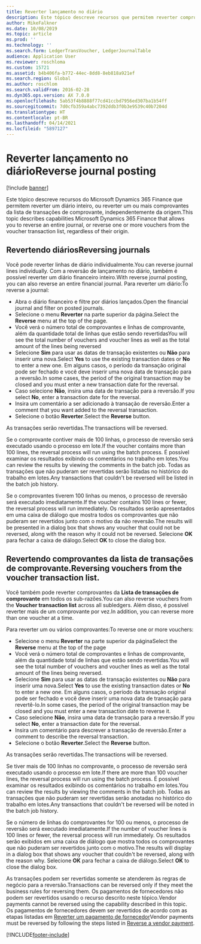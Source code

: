 ```yaml
---
title: Reverter lançamento no diário
description: Este tópico descreve recursos que permitem reverter comprovantes da lista de transações de comprovante ou de diários financeiros.
author: MikeFalkner
ms.date: 10/08/2019
ms.topic: article
ms.prod: ''
ms.technology: ''
ms.search.form: LedgerTransVoucher, LedgerJournalTable
audience: Application User
ms.reviewer: roschloma
ms.custom: 15721
ms.assetid: b4b406fa-b772-44ec-8dd8-8eb818a921ef
ms.search.region: Global
ms.author: roschlom
ms.search.validFrom: 2016-02-28
ms.dyn365.ops.version: AX 7.0.0
ms.openlocfilehash: 5ab53f4b8888f77cd41ccbd7956ed307ba1b54ff
ms.sourcegitcommit: 7d0cfb359a4abc7392ddb3f0b3e9539c40b7204d
ms.translationtype: HT
ms.contentlocale: pt-BR
ms.lasthandoff: 04/14/2021
ms.locfileid: "5897127"
---
```

# <a name="reverse-journal-posting"></a><span data-ttu-id="03046-103">Reverter lançamento no diário</span><span class="sxs-lookup"><span data-stu-id="03046-103">Reverse journal posting</span></span>

[!include [banner](../includes/banner.md)]

<span data-ttu-id="03046-104">Este tópico descreve recursos do Microsoft Dynamics 365 Finance que permitem reverter um diário inteiro, ou reverter um ou mais comprovantes da lista de transações de comprovante, independentemente da origem.</span><span class="sxs-lookup"><span data-stu-id="03046-104">This topic describes capabilities Microsoft Dynamics 365 Finance that allows you to reverse an entire journal, or reverse one or more vouchers from the voucher transaction list, regardless of their origin.</span></span> 

## <a name="reversing-journals"></a><span data-ttu-id="03046-105">Revertendo diários</span><span class="sxs-lookup"><span data-stu-id="03046-105">Reversing journals</span></span>

<span data-ttu-id="03046-106">Você pode reverter linhas de diário individualmente.</span><span class="sxs-lookup"><span data-stu-id="03046-106">You can reverse journal lines individually.</span></span> <span data-ttu-id="03046-107">Com a reversão de lançamento no diário, também é possível reverter um diário financeiro inteiro.</span><span class="sxs-lookup"><span data-stu-id="03046-107">With reverse journal posting, you can also reverse an entire financial journal.</span></span> <span data-ttu-id="03046-108">Para reverter um diário:</span><span class="sxs-lookup"><span data-stu-id="03046-108">To reverse a journal:</span></span> 

- <span data-ttu-id="03046-109">Abra o diário financeiro e filtre por diários lançados.</span><span class="sxs-lookup"><span data-stu-id="03046-109">Open the financial journal and filter on posted journals.</span></span>
- <span data-ttu-id="03046-110">Selecione o menu **Reverter** na parte superior da página.</span><span class="sxs-lookup"><span data-stu-id="03046-110">Select the **Reverse** menu at the top of the page.</span></span>
- <span data-ttu-id="03046-111">Você verá o número total de comprovantes e linhas de comprovante, além da quantidade total de linhas que estão sendo revertidas</span><span class="sxs-lookup"><span data-stu-id="03046-111">You will see the total number of vouchers and voucher lines as well as the total amount of the lines being reversed</span></span>
- <span data-ttu-id="03046-112">Selecione **Sim** para usar as datas de transação existentes ou **Não** para inserir uma nova.</span><span class="sxs-lookup"><span data-stu-id="03046-112">Select **Yes** to use the existing transaction dates or **No** to enter a new one.</span></span> <span data-ttu-id="03046-113">Em alguns casos, o período da transação original pode ser fechado e você deve inserir uma nova data de transação para a reversão.</span><span class="sxs-lookup"><span data-stu-id="03046-113">In some cases, the period of the original transaction may be closed and you must enter a new transaction date for the reversal.</span></span>
- <span data-ttu-id="03046-114">Caso selecione **Não**, insira uma data de transação para a reversão.</span><span class="sxs-lookup"><span data-stu-id="03046-114">If you select **No**, enter a transaction date for the reversal.</span></span> 
- <span data-ttu-id="03046-115">Insira um comentário a ser adicionado à transação de reversão.</span><span class="sxs-lookup"><span data-stu-id="03046-115">Enter a comment that you want added to the reversal transaction.</span></span>
- <span data-ttu-id="03046-116">Selecione o botão **Reverter**.</span><span class="sxs-lookup"><span data-stu-id="03046-116">Select the **Reverse** button.</span></span>

<span data-ttu-id="03046-117">As transações serão revertidas.</span><span class="sxs-lookup"><span data-stu-id="03046-117">The transactions will be reversed.</span></span> 

<span data-ttu-id="03046-118">Se o comprovante contiver mais de 100 linhas, o processo de reversão será executado usando o processo em lote.</span><span class="sxs-lookup"><span data-stu-id="03046-118">If the voucher contains more than 100 lines, the reversal process will run using the batch process.</span></span> <span data-ttu-id="03046-119">É possível examinar os resultados exibindo os comentários no trabalho em lotes.</span><span class="sxs-lookup"><span data-stu-id="03046-119">You can review the results by viewing the comments in the batch job.</span></span> <span data-ttu-id="03046-120">Todas as transações que não puderam ser revertidas serão listadas no histórico do trabalho em lotes.</span><span class="sxs-lookup"><span data-stu-id="03046-120">Any transactions that couldn't be reversed will be listed in the batch job history.</span></span>

<span data-ttu-id="03046-121">Se o comprovantes tiverem 100 linhas ou menos, o processo de reversão será executado imediatamente.</span><span class="sxs-lookup"><span data-stu-id="03046-121">If the voucher contains 100 lines or fewer, the reversal process will run immediately.</span></span> <span data-ttu-id="03046-122">Os resultados serão apresentados em uma caixa de diálogo que mostra todos os comprovantes que não puderam ser revertidos junto com o motivo da não reversão.</span><span class="sxs-lookup"><span data-stu-id="03046-122">The results will be presented in a dialog box that shows any voucher that could not be reversed, along with the reason why it could not be reversed.</span></span> <span data-ttu-id="03046-123">Selecione **OK** para fechar a caixa de diálogo.</span><span class="sxs-lookup"><span data-stu-id="03046-123">Select **OK** to close the dialog box.</span></span>

## <a name="reversing-vouchers-from-the-voucher-transaction-list"></a><span data-ttu-id="03046-124">Revertendo comprovantes da lista de transações de comprovante.</span><span class="sxs-lookup"><span data-stu-id="03046-124">Reversing vouchers from the voucher transaction list.</span></span> 

<span data-ttu-id="03046-125">Você também pode reverter comprovantes da **Lista de transações de comprovante** em todos os sub-razões.</span><span class="sxs-lookup"><span data-stu-id="03046-125">You can also reverse vouchers from the **Voucher transaction list** across all subledgers.</span></span> <span data-ttu-id="03046-126">Além disso, é possível reverter mais de um comprovante por vez.</span><span class="sxs-lookup"><span data-stu-id="03046-126">In addition, you can reverse more than one voucher at a time.</span></span> 

<span data-ttu-id="03046-127">Para reverter um ou vários comprovantes:</span><span class="sxs-lookup"><span data-stu-id="03046-127">To reverse one or more vouchers:</span></span> 

- <span data-ttu-id="03046-128">Selecione o menu **Reverter** na parte superior da página</span><span class="sxs-lookup"><span data-stu-id="03046-128">Select the **Reverse** menu at the top of the page</span></span>
- <span data-ttu-id="03046-129">Você verá o número total de comprovantes e linhas de comprovante, além da quantidade total de linhas que estão sendo revertidas.</span><span class="sxs-lookup"><span data-stu-id="03046-129">You will see the total number of vouchers and voucher lines as well as the total amount of the lines being reversed.</span></span>
- <span data-ttu-id="03046-130">Selecione **Sim** para usar as datas de transação existentes ou **Não** para inserir uma nova.</span><span class="sxs-lookup"><span data-stu-id="03046-130">Select **Yes** to use the existing transaction dates or **No** to enter a new one.</span></span> <span data-ttu-id="03046-131">Em alguns casos, o período da transação original pode ser fechado e você deve inserir uma nova data de transação para revertê-lo.</span><span class="sxs-lookup"><span data-stu-id="03046-131">In some cases, the period of the original transaction may be closed and you must enter a new transaction date to reverse it.</span></span>
- <span data-ttu-id="03046-132">Caso selecione **Não**, insira uma data de transação para a reversão.</span><span class="sxs-lookup"><span data-stu-id="03046-132">If you select **No**, enter a transaction date for the reversal.</span></span> 
- <span data-ttu-id="03046-133">Insira um comentário para descrever a transação de reversão.</span><span class="sxs-lookup"><span data-stu-id="03046-133">Enter a comment to describe the reversal transaction.</span></span>
- <span data-ttu-id="03046-134">Selecione o botão **Reverter**.</span><span class="sxs-lookup"><span data-stu-id="03046-134">Select the **Reverse** button.</span></span>

<span data-ttu-id="03046-135">As transações serão revertidas.</span><span class="sxs-lookup"><span data-stu-id="03046-135">The transactions will be reversed.</span></span> 

<span data-ttu-id="03046-136">Se tiver mais de 100 linhas no comprovante, o processo de reversão será executado usando o processo em lote.</span><span class="sxs-lookup"><span data-stu-id="03046-136">If there are more than 100 voucher lines, the reversal process will run using the batch process.</span></span> <span data-ttu-id="03046-137">É possível examinar os resultados exibindo os comentários no trabalho em lotes.</span><span class="sxs-lookup"><span data-stu-id="03046-137">You can review the results by viewing the comments in the batch job.</span></span> <span data-ttu-id="03046-138">Todas as transações que não puderam ser revertidas serão anotadas no histórico do trabalho em lotes.</span><span class="sxs-lookup"><span data-stu-id="03046-138">Any transactions that couldn't be reversed will be noted in the batch job history.</span></span>

<span data-ttu-id="03046-139">Se o número de linhas do comprovantes for 100 ou menos, o processo de reversão será executado imediatamente.</span><span class="sxs-lookup"><span data-stu-id="03046-139">If the number of voucher lines is 100 lines or fewer, the reversal process will run immediately.</span></span> <span data-ttu-id="03046-140">Os resultados serão exibidos em uma caixa de diálogo que mostra todos os comprovantes que não puderam ser revertidos junto com o motivo.</span><span class="sxs-lookup"><span data-stu-id="03046-140">The results will display in a dialog box that shows any voucher that couldn't be reversed, along with the reason why.</span></span> <span data-ttu-id="03046-141">Selecione **OK** para fechar a caixa de diálogo.</span><span class="sxs-lookup"><span data-stu-id="03046-141">Select **OK** to close the dialog box.</span></span>

<span data-ttu-id="03046-142">As transações podem ser revertidas somente se atenderem às regras de negócio para a reversão.</span><span class="sxs-lookup"><span data-stu-id="03046-142">Transactions can be reversed only if they meet the business rules for reversing them.</span></span> <span data-ttu-id="03046-143">Os pagamentos de fornecedores não podem ser revertidos usando o recurso descrito neste tópico.</span><span class="sxs-lookup"><span data-stu-id="03046-143">Vendor payments cannot be reversed using the capability described in this topic.</span></span> <span data-ttu-id="03046-144">Os pagamentos de fornecedores devem ser revertidos de acordo com as etapas listadas em [Reverter um pagamento de fornecedor](../accounts-payable/reverse-vendor-payment.md)</span><span class="sxs-lookup"><span data-stu-id="03046-144">Vendor payments must be reversed by following the steps listed in [Reverse a vendor payment](../accounts-payable/reverse-vendor-payment.md).</span></span>



[!INCLUDE[footer-include](../../includes/footer-banner.md)]